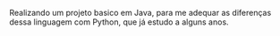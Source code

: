 Realizando um projeto basico em Java, para me adequar as diferenças dessa linguagem com Python, que já estudo a alguns anos.